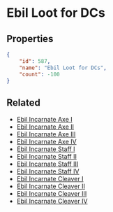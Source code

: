 # Ebil Loot for DCs

<no description available>

## Properties

```json
{
    "id": 587,
    "name": "Ebil Loot for DCs",
    "count": -100
}
```

## Related

- [Ebil Incarnate Axe I](../items/18006-ebil-incarnate-axe-i.md)
- [Ebil Incarnate Axe II](../items/18007-ebil-incarnate-axe-ii.md)
- [Ebil Incarnate Axe III](../items/18008-ebil-incarnate-axe-iii.md)
- [Ebil Incarnate Axe IV](../items/18009-ebil-incarnate-axe-iv.md)
- [Ebil Incarnate Staff I](../items/18010-ebil-incarnate-staff-i.md)
- [Ebil Incarnate Staff II](../items/18011-ebil-incarnate-staff-ii.md)
- [Ebil Incarnate Staff III](../items/18012-ebil-incarnate-staff-iii.md)
- [Ebil Incarnate Staff IV](../items/18013-ebil-incarnate-staff-iv.md)
- [Ebil Incarnate Cleaver I](../items/18014-ebil-incarnate-cleaver-i.md)
- [Ebil Incarnate Cleaver II](../items/18015-ebil-incarnate-cleaver-ii.md)
- [Ebil Incarnate Cleaver III](../items/18016-ebil-incarnate-cleaver-iii.md)
- [Ebil Incarnate Cleaver IV](../items/18017-ebil-incarnate-cleaver-iv.md)

